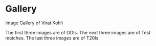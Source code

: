# Gallery
Image Gallery of Virat Kohli 

The first three images are of ODIs.
The next three images are of Test matches.
The last three images are of T20Is.
